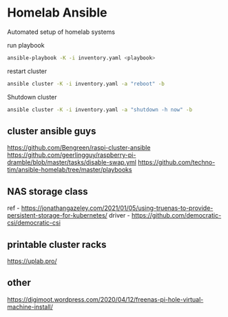 Homelab Ansible
===============

Automated setup of homelab systems

run playbook

```bash
ansible-playbook -K -i inventory.yaml <playbook>
```

restart cluster

```bash
ansible cluster -K -i inventory.yaml -a "reboot" -b
```

Shutdown cluster

```bash
ansible cluster -K -i inventory.yaml -a "shutdown -h now" -b
```

cluster ansible guys
--------------------
https://github.com/Bengreen/raspi-cluster-ansible
https://github.com/geerlingguy/raspberry-pi-dramble/blob/master/tasks/disable-swap.yml
https://github.com/techno-tim/ansible-homelab/tree/master/playbooks

NAS storage class
-----------------
ref - https://jonathangazeley.com/2021/01/05/using-truenas-to-provide-persistent-storage-for-kubernetes/
driver - https://github.com/democratic-csi/democratic-csi

printable cluster racks
-----------------------
https://uplab.pro/

other
-----
https://digimoot.wordpress.com/2020/04/12/freenas-pi-hole-virtual-machine-install/
